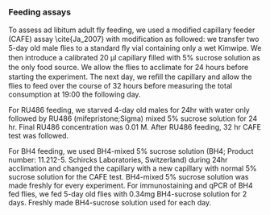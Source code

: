 ### Feeding assays

To assess ad libitum adult fly feeding, we used a modiﬁed capillary feeder (CAFE) assay \cite{Ja_2007} with modification as followed: we transfer two 5-day old male ﬂies to a standard ﬂy vial containing only a wet Kimwipe. We then introduce a calibrated 20 µl capillary ﬁlled with 5% sucrose solution as the only food source. We allow the ﬂies to acclimate for 24 hours before starting the experiment. The next day, we reﬁll the capillary and allow the flies to feed over the course of 32 hours before measuring the total consumption at 19:00 the following day.

For RU486 feeding, we starved 4-day old males for 24hr with water only followed by RU486 (mifepristone;Sigma) mixed 5% sucrose solution for 24 hr. Final RU486 concentration was 0.01 M. After RU486 feeding, 32 hr CAFE test was followed.

For BH4 feeding, we used BH4-mixed 5% sucrose solution (BH4; Product number: 11.212-5. Schircks Laboratories, Switzerland) during 24hr acclimation and changed the capillary with a new capillary with normal 5% sucrose solution for the CAFE test. BH4-mixed 5% sucrose solution was made freshly for every experiment. For immunostaining and qPCR of BH4 fed flies, we fed 5-day old flies with 0.34mg BH4-sucrose solution for 2 days. Freshly made BH4-sucrose solution used for each day.
